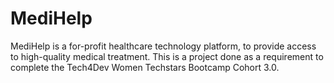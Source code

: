 # MediHelp
MediHelp is a for-profit healthcare technology platform, to provide access to high-quality medical treatment.
This is a project done as a requirement to complete the Tech4Dev Women Techstars Bootcamp Cohort 3.0.
